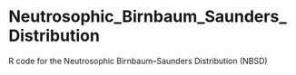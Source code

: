# Neutrosophic_Birnbaum_Saunders_Distribution
R code for the Neutrosophic Birnbaum–Saunders Distribution (NBSD)

